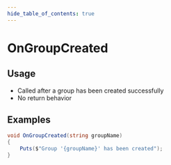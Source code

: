 ```yaml
---
hide_table_of_contents: true
---
```


# OnGroupCreated

## Usage

* Called after a group has been created successfully
* No return behavior

## Examples

```csharp
void OnGroupCreated(string groupName)
{
    Puts($"Group '{groupName}' has been created");
}
```
